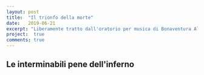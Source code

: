 ```yaml
---
layout: post
title:  "Il trionfo della morte"
date:   2019-06-21
excerpt: "Liberamente tratto dall'oratorio per musica di Bonaventura Aliotti(1685)"
project:  true
comments: true
---
```


## Le interminabili pene dell'inferno
